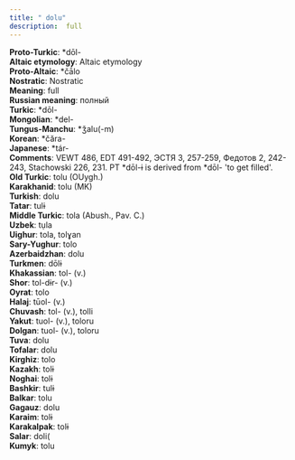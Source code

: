 ```yaml
---
title: " dolu"
description:  full
---
```


<strong>Proto-Turkic</strong>:  *dōl-<br>
<strong>Altaic etymology</strong>:  Altaic etymology<br>
<strong> Proto-Altaic</strong>:  *čā́lo<br>
<strong>Nostratic</strong>:  Nostratic<br>
<strong>Meaning</strong>:  full<br>
<strong>Russian meaning</strong>:  полный<br>
<strong>Turkic</strong>:  *dōl-<br>
<strong>Mongolian</strong>:  *del-<br>
<strong>Tungus-Manchu</strong>:  *ǯalu(-m)<br>
<strong>Korean</strong>:  *čăra-<br>
<strong>Japanese</strong>:  *tár-<br>
<strong>Comments</strong>:  VEWT 486, EDT 491-492, ЭСТЯ 3, 257-259, Федотов 2, 242-243, Stachowski 226, 231. PT *dōl-ɨ is derived from *dōl- 'to get filled'.<br>
<strong>Old Turkic</strong>:  tolu (OUygh.)<br>
<strong>Karakhanid</strong>:  tolu (MK)<br>
<strong>Turkish</strong>:  dolu<br>
<strong>Tatar</strong>:  tulɨ<br>
<strong>Middle Turkic</strong>:  tola (Abush., Pav. C.)<br>
<strong>Uzbek</strong>:  tụla<br>
<strong>Uighur</strong>:  tola, tolɣan<br>
<strong>Sary-Yughur</strong>:  tolo<br>
<strong>Azerbaidzhan</strong>:  dolu<br>
<strong>Turkmen</strong>:  dōlɨ<br>
<strong>Khakassian</strong>:  tol- (v.)<br>
<strong>Shor</strong>:  tol-dɨr- (v.)<br>
<strong>Oyrat</strong>:  tolo<br>
<strong>Halaj</strong>:  tūol- (v.)<br>
<strong>Chuvash</strong>:  tol- (v.), tolli<br>
<strong>Yakut</strong>:  tuol- (v.), toloru<br>
<strong>Dolgan</strong>:  tuol- (v.), toloru<br>
<strong>Tuva</strong>:  dolu<br>
<strong>Tofalar</strong>:  dolu<br>
<strong>Kirghiz</strong>:  tolo<br>
<strong>Kazakh</strong>:  tolɨ<br>
<strong>Noghai</strong>:  tolɨ<br>
<strong>Bashkir</strong>:  tulɨ<br>
<strong>Balkar</strong>:  tolu<br>
<strong>Gagauz</strong>:  dolu<br>
<strong>Karaim</strong>:  tolɨ<br>
<strong>Karakalpak</strong>:  tolɨ<br>
<strong>Salar</strong>:  doli(<br>
<strong>Kumyk</strong>:  tolu<br>


